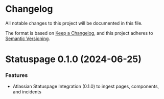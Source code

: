 # Changelog

All notable changes to this project will be documented in this file.

The format is based on [Keep a Changelog](https://keepachangelog.com/en/1.0.0/),
and this project adheres to [Semantic Versioning](https://semver.org/spec/v2.0.0.html).

<!-- towncrier release notes start -->

# Statuspage 0.1.0 (2024-06-25)

### Features

- Atlassian Statuspage Integration (0.1.0) to ingest pages, components, and incidents
